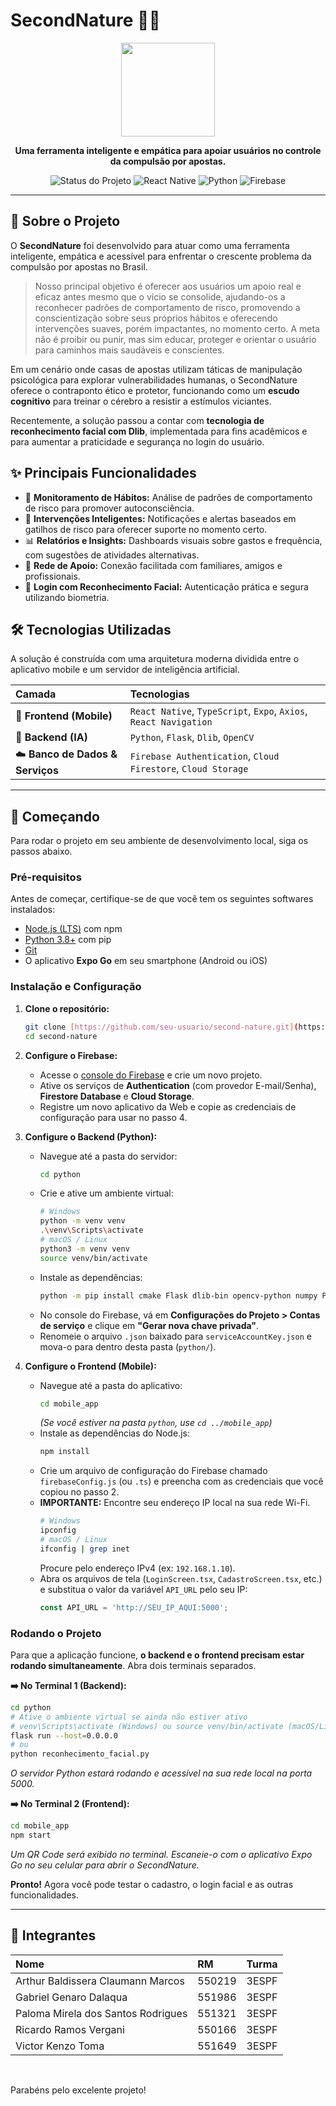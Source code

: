 # SecondNature 🧠✨

<p align="center">
  <img src="" width="150">
</p>

<p align="center">
  <strong>Uma ferramenta inteligente e empática para apoiar usuários no controle da compulsão por apostas.</strong>
</p>

<p align="center">
  <img src="https://img.shields.io/badge/status-em%20desenvolvimento-yellow" alt="Status do Projeto">
  <img src="https://img.shields.io/badge/React%20Native-61DAFB?logo=react&logoColor=black" alt="React Native">
  <img src="https://img.shields.io/badge/Python-3776AB?logo=python&logoColor=white" alt="Python">
  <img src="https://img.shields.io/badge/Firebase-FFCA28?logo=firebase&logoColor=black" alt="Firebase">
</p>

---

## 🎯 Sobre o Projeto

O **SecondNature** foi desenvolvido para atuar como uma ferramenta inteligente, empática e acessível para enfrentar o crescente problema da compulsão por apostas no Brasil.

> Nosso principal objetivo é oferecer aos usuários um apoio real e eficaz antes mesmo que o vício se consolide, ajudando-os a reconhecer padrões de comportamento de risco, promovendo a conscientização sobre seus próprios hábitos e oferecendo intervenções suaves, porém impactantes, no momento certo. A meta não é proibir ou punir, mas sim educar, proteger e orientar o usuário para caminhos mais saudáveis e conscientes.

Em um cenário onde casas de apostas utilizam táticas de manipulação psicológica para explorar vulnerabilidades humanas, o SecondNature oferece o contraponto ético e protetor, funcionando como um **escudo cognitivo** para treinar o cérebro a resistir a estímulos viciantes.

Recentemente, a solução passou a contar com **tecnologia de reconhecimento facial com Dlib**, implementada para fins acadêmicos e para aumentar a praticidade e segurança no login do usuário.

## ✨ Principais Funcionalidades

-   🧠 **Monitoramento de Hábitos:** Análise de padrões de comportamento de risco para promover autoconsciência.
-   🔔 **Intervenções Inteligentes:** Notificações e alertas baseados em gatilhos de risco para oferecer suporte no momento certo.
-   📊 **Relatórios e Insights:** Dashboards visuais sobre gastos e frequência, com sugestões de atividades alternativas.
-   🤝 **Rede de Apoio:** Conexão facilitada com familiares, amigos e profissionais.
-   👤 **Login com Reconhecimento Facial:** Autenticação prática e segura utilizando biometria.

## 🛠️ Tecnologias Utilizadas

A solução é construída com uma arquitetura moderna dividida entre o aplicativo mobile e um servidor de inteligência artificial.

| Camada | Tecnologias |
| :--- | :--- |
| 📱 **Frontend (Mobile)** | `React Native`, `TypeScript`, `Expo`, `Axios`, `React Navigation` |
| 🤖 **Backend (IA)** | `Python`, `Flask`, `Dlib`, `OpenCV` |
| ☁️ **Banco de Dados & Serviços** | `Firebase Authentication`, `Cloud Firestore`, `Cloud Storage` |

---

## 🚀 Começando

Para rodar o projeto em seu ambiente de desenvolvimento local, siga os passos abaixo.

### Pré-requisitos

Antes de começar, certifique-se de que você tem os seguintes softwares instalados:
* [Node.js (LTS)](https://nodejs.org/en/) com npm
* [Python 3.8+](https://www.python.org/downloads/) com pip
* [Git](https://git-scm.com/)
* O aplicativo **Expo Go** em seu smartphone (Android ou iOS)

### Instalação e Configuração

1.  **Clone o repositório:**
    ```bash
    git clone [https://github.com/seu-usuario/second-nature.git](https://github.com/seu-usuario/second-nature.git)
    cd second-nature
    ```

2.  **Configure o Firebase:**
    * Acesse o [console do Firebase](https://console.firebase.google.com/) e crie um novo projeto.
    * Ative os serviços de **Authentication** (com provedor E-mail/Senha), **Firestore Database** e **Cloud Storage**.
    * Registre um novo aplicativo da Web e copie as credenciais de configuração para usar no passo 4.

3.  **Configure o Backend (Python):**
    * Navegue até a pasta do servidor:
        ```bash
        cd python
        ```
    * Crie e ative um ambiente virtual:
        ```bash
        # Windows
        python -m venv venv
        .\venv\Scripts\activate
        # macOS / Linux
        python3 -m venv venv
        source venv/bin/activate
        ```
    * Instale as dependências:
        ```bash
       python -m pip install cmake Flask dlib-bin opencv-python numpy Pillow firebase-admin
        ```
    * No console do Firebase, vá em **Configurações do Projeto > Contas de serviço** e clique em **"Gerar nova chave privada"**.
    * Renomeie o arquivo `.json` baixado para `serviceAccountKey.json` e mova-o para dentro desta pasta (`python/`).

4.  **Configure o Frontend (Mobile):**
    * Navegue até a pasta do aplicativo:
        ```bash
        cd mobile_app 
        ```
        *(Se você estiver na pasta `python`, use `cd ../mobile_app`)*
    * Instale as dependências do Node.js:
        ```bash
        npm install
        ```
    * Crie um arquivo de configuração do Firebase chamado `firebaseConfig.js` (ou `.ts`) e preencha com as credenciais que você copiou no passo 2.
    * **IMPORTANTE:** Encontre seu endereço IP local na sua rede Wi-Fi.
        ```bash
        # Windows
        ipconfig
        # macOS / Linux
        ifconfig | grep inet
        ```
        Procure pelo endereço IPv4 (ex: `192.168.1.10`).
    * Abra os arquivos de tela (`LoginScreen.tsx`, `CadastroScreen.tsx`, etc.) e substitua o valor da variável `API_URL` pelo seu IP:
        ```javascript
        const API_URL = 'http://SEU_IP_AQUI:5000';
        ```

### Rodando o Projeto

Para que a aplicação funcione, **o backend e o frontend precisam estar rodando simultaneamente**. Abra dois terminais separados.

**➡️ No Terminal 1 (Backend):**
```bash
cd python
# Ative o ambiente virtual se ainda não estiver ativo
# venv\Scripts\activate (Windows) ou source venv/bin/activate (macOS/Linux)
flask run --host=0.0.0.0
# ou
python reconhecimento_facial.py
```
*O servidor Python estará rodando e acessível na sua rede local na porta 5000.*

**➡️ No Terminal 2 (Frontend):**
```bash
cd mobile_app
npm start
```
*Um QR Code será exibido no terminal. Escaneie-o com o aplicativo Expo Go no seu celular para abrir o SecondNature.*

**Pronto!** Agora você pode testar o cadastro, o login facial e as outras funcionalidades.

---

## 👥 Integrantes

| Nome | RM | Turma |
| :--- | :--- | :--- |
| Arthur Baldissera Claumann Marcos | 550219 | 3ESPF |
| Gabriel Genaro Dalaqua | 551986 | 3ESPF |
| Paloma Mirela dos Santos Rodrigues | 551321 | 3ESPF |
| Ricardo Ramos Vergani | 550166 | 3ESPF |
| Victor Kenzo Toma | 551649 | 3ESPF |

<br>

Parabéns pelo excelente projeto!
